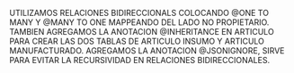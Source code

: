 UTILIZAMOS RELACIONES BIDIRECCIONALS COLOCANDO @ONE TO MANY Y @MANY TO ONE MAPPEANDO DEL LADO NO PROPIETARIO.
TAMBIEN AGREGAMOS LA ANOTACION @INHERITANCE EN ARTICULO PARA CREAR LAS DOS TABLAS DE ARTICULO INSUMO Y ARTICULO MANUFACTURADO.
AGREGAMOS LA ANOTACION @JSONIGNORE, SIRVE PARA EVITAR LA RECURSIVIDAD EN RELACIONES BIDIRECCIONALES.
